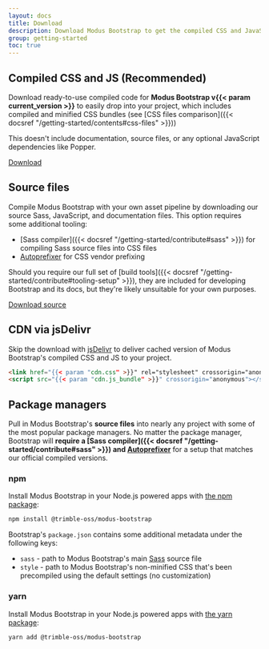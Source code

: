 ```yaml
---
layout: docs
title: Download
description: Download Modus Bootstrap to get the compiled CSS and JavaScript, source code, or include it with your favorite package managers like npm, RubyGems, and more.
group: getting-started
toc: true
---
```


## Compiled CSS and JS (Recommended)

Download ready-to-use compiled code for **Modus Bootstrap v{{< param current_version >}}** to easily drop into your project, which includes compiled and minified CSS bundles (see [CSS files comparison]({{< docsref "/getting-started/contents#css-files" >}}))

This doesn't include documentation, source files, or any optional JavaScript dependencies like Popper.

<a href="https://github.com/trimble-oss/modus-bootstrap/releases" class="btn btn-primary">Download</a>

## Source files

Compile Modus Bootstrap with your own asset pipeline by downloading our source Sass, JavaScript, and documentation files. This option requires some additional tooling:

- [Sass compiler]({{< docsref "/getting-started/contribute#sass" >}}) for compiling Sass source files into CSS files
- [Autoprefixer](https://github.com/postcss/autoprefixer) for CSS vendor prefixing

Should you require our full set of [build tools]({{< docsref "/getting-started/contribute#tooling-setup" >}}), they are included for developing Bootstrap and its docs, but they're likely unsuitable for your own purposes.

<a href="https://github.com/trimble-oss/modus-bootstrap/" class="btn btn-primary">Download source</a>

## CDN via jsDelivr

Skip the download with [jsDelivr](https://www.jsdelivr.com) to deliver cached version of Modus Bootstrap's compiled CSS and JS to your project.

```html
<link href="{{< param "cdn.css" >}}" rel="stylesheet" crossorigin="anonymous">
<script src="{{< param "cdn.js_bundle" >}}" crossorigin="anonymous"></script>
```

## Package managers

Pull in Modus Bootstrap's **source files** into nearly any project with some of the most popular package managers. No matter the package manager, Bootstrap will **require a [Sass compiler]({{< docsref "/getting-started/contribute#sass" >}}) and [Autoprefixer](https://github.com/postcss/autoprefixer)** for a setup that matches our official compiled versions.

### npm

Install Modus Bootstrap in your Node.js powered apps with [the npm package](https://www.npmjs.com/package/@trimble-oss/modus-bootstrap):

```sh
npm install @trimble-oss/modus-bootstrap
```

Bootstrap's `package.json` contains some additional metadata under the following keys:

- `sass` - path to Modus Bootstrap's main [Sass](https://sass-lang.com/) source file
- `style` - path to Modus Bootstrap's non-minified CSS that's been precompiled using the default settings (no customization)

### yarn

Install Modus Bootstrap in your Node.js powered apps with [the yarn package](https://yarnpkg.com/en/package/@trimble-oss/modus-bootstrap):

```sh
yarn add @trimble-oss/modus-bootstrap
```
